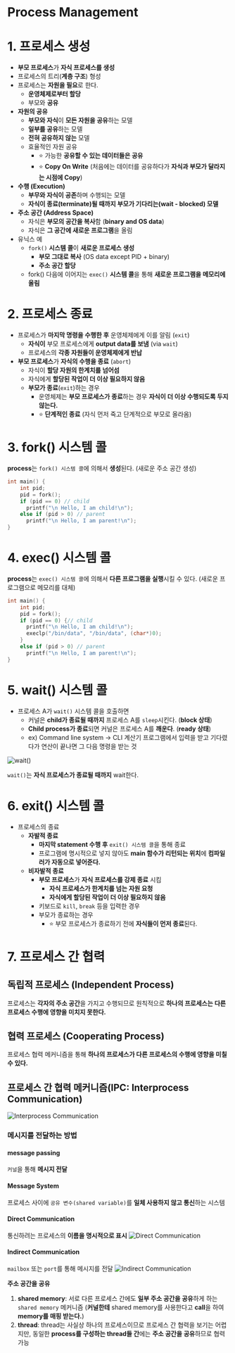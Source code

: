 # Process Management

# 1. 프로세스 생성

- **부모 프로세스**가 **자식 프로세스를 생성**
- 프로세스의 트리(**계층 구조**) 형성
- 프로세스는 **자원을 필요**로 한다.
  - **운영체제로부터 할당**
  - 부모와 **공유**
- **자원의 공유**
  - **부모와 자식**이 **모든 자원을 공유**하는 모델
  - **일부를 공유**하는 모델
  - **전혀 공유하지 않는** 모델
  - 효율적인 자원 공유
    - ⭐️ 가능한 **공유할 수 있는 데이터들은 공유**
    - ⭐️ **Copy On Write** (처음에는 데이터를 공유하다가 **자식과 부모가 달라지는 시점에 Copy**)
- **수행 (Execution)**
  - **부무와 자식이 공존**하며 수행되는 모델
  - **자식이 종료(terminate)될 때까지 부모가 기다리는(wait - blocked) 모델**
- **주소 공간 (Address Space)**
  - 자식은 **부모의 공간을 복사**함 (**binary and OS data**)
  - 자식은 **그 공간에 새로운 프로그램**을 올림
- 유닉스 예
  - `fork()` **시스템 콜**이 **새로운 프로세스 생성**
    - **부모 그대로 복사** (OS data except PID + binary)
    - **주소 공간 할당**
  - fork() 다음에 이어지는 `exec()` **시스템 콜**을 통해 **새로운 프로그램을 메모리에 올림**

# 2. 프로세스 종료

- 프로세스가 **마지막 명령을 수행한 후** 운영체제에게 이를 알림 (`exit`)
  - **자식이** 부모 프로세스에게 **output data를 보냄** (via `wait`)
  - 프로세스의 **각종 자원들이 운영체제에게 반납**
- **부모 프로세스**가 **자식의 수행을 종료** (`abort`)
  - 자식이 **할당 자원의 한계치를 넘어섬**
  - 자식에게 **할당된 작업이 더 이상 필요하지 않음**
  - **부모가 종료**(`exit`)하는 경우
    - 운영체제는 **부모 프로세스가 종료**하는 경우 **자식이 더 이상 수행되도록 두지 않는다.**
    - ⭐️ **단계적인 종료** (자식 먼저 죽고 단계적으로 부모로 올라옴)

# 3. fork() 시스템 콜

**process**는 `fork() 시스템 콜`에 의해서 **생성**된다. (새로운 주소 공간 생성)

```c
int main() {
    int pid;
    pid = fork();
    if (pid == 0) // child
      printf("\n Hello, I am child!\n");
    else if (pid > 0) // parent
      printf("\n Hello, I am parent!\n");
}
```

# 4. exec() 시스템 콜

**process**는 `exec() 시스템 콜`에 의해서 **다른 프로그램을 실행**시킬 수 있다. (새로운 프로그램으로 메모리를 대체)

```c
int main() {
    int pid;
    pid = fork();
    if (pid == 0) {// child
      printf("\n Hello, I am child!\n");
      execlp("/bin/data", "/bin/data", (char*)0);
    }
    else if (pid > 0) // parent
      printf("\n Hello, I am parent!\n");
}
```

# 5. wait() 시스템 콜

- 프로세스 A가 `wait()` 시스템 콜을 호출하면
  - 커널은 **child가 종료될 때까지** 프로세스 A를 `sleep`시킨다. (**block 상태**)
  - **Child process가 종료**되면 커널은 프로세스 A를 **깨운다**. (**ready 상태**)
  - ex) Command line system -> CLI 계산기 프로그램에서 입력을 받고 기다렸다가 연산이 끝나면 그 다음 명령을 받는 것

![wait()](./img/ch04_wait.png)

`wait()`는 **자식 프로세스가 종료될 때까지** wait한다.

# 6. exit() 시스템 콜

- 프로세스의 종료
  - **자발적 종료**
    - **마지막 statement 수행 후** `exit() 시스템 콜`을 통해 종료
    - 프로그램에 명시적으로 넣지 않아도 **main 함수가 리턴되는 위치**에 **컴파일러가 자동으로 넣어준다.**
  - **비자발적 종료**
    - **부모 프로세스**가 **자식 프로세스를 강제 종료** 시킴
      - **자식 프로세스가 한계치를 넘는 자원 요청**
      - **자식에게 할당된 작업이 더 이상 필요하지 않음**
    - 키보드로 `kill`, `break` 등을 입력한 경우
    - 부모가 종료하는 경우
      - ⭐️ 부모 프로세스가 종료하기 전에 **자식들이 먼저 종료**된다.

# 7. 프로세스 간 협력

## 독립적 프로세스 (Independent Process)
프로세스는 **각자의 주소 공간**을 가지고 수행되므로 원칙적으로 **하나의 프로세스는 다른 프로세스 수행에 영향을 미치지 못한다.**

## 협력 프로세스 (Cooperating Process)
프로세스 협력 메커니즘을 통해 **하나의 프로세스가 다른 프로세스의 수행에 영향을 미칠 수 있다.**

## 프로세스 간 협력 메커니즘(IPC: Interprocess Communication)
![Interprocess Communication](./img/ch04_IPC.png)

### 메시지를 전달하는 방법

#### message passing
`커널`을 통해 **메시지 전달**

#### Message System
프로세스 사이에 `공유 변수(shared variable)`를 **일체 사용하지 않고 통신**하는 시스템

#### Direct Communication
통신하려는 프로세스의 **이름을 명시적으로 표시**
![Direct Communication](./img/ch04_direct_communication.png)

#### Indirect Communication
`mailbox` 또는 `port`를 통해 메시지를 전달
![Indirect Communication](./img/ch04_indirect_communication.png)

**주소 공간을 공유**
1. **shared memory**: 서로 다른 프로세스 간에도 **일부 주소 공간을 공유**하게 하는 `shared memory` 메커니즘 (**커널한테** shared memory를 사용한다고 **call**을 하여 **memory를 매핑 받는다.**)
2. **thread**: thread는 사실상 하나의 프로세스이므로 프로세스 간 협력을 보기는 어렵지만, 동일한 **process를 구성하는 thread들 간**에는 **주소 공간을 공유**하므로 협력 가능
